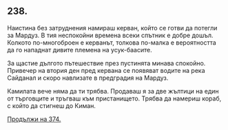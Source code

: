 ## 238.

Наистина без затруднения намираш керван, който се готви да
потегли за Мардуз. В тия неспокойни времена всеки спътник е добре
дошъл. Колкото по-многоброен е керванът, толкова по-малка е
вероятността да го нападнат дивите племена на усук-баасите.

За щастие дългото пътешествие през пустинята минава спокойно.
Привечер на втория ден пред кервана се появяват водите на река
Сайданал и скоро навлизате в предградия на Мардуз.

Камилата вече няма да ти трябва. Продаваш я за две жълтици на
един от търговците и тръгваш към пристанището. Трябва да намериш
кораб, с който да стигнеш до Киман.

[Продължи на 374.](./374)
